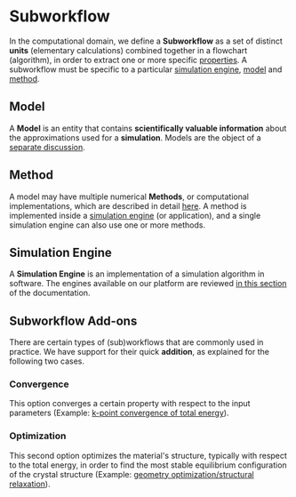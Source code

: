 # Subworkflow

In the computational domain, we define a **Subworkflow** as a set of distinct **units** (elementary calculations) combined together in a flowchart (algorithm), in order to extract one or more specific [properties](../../properties/overview.md). A subworkflow must be specific to a particular [simulation engine](../../software/applications.md), [model](../../models/overview.md) and [method](../../methods/overview.md).

## Model

A **Model** is an entity that contains **scientifically valuable information** about the approximations used for a **simulation**. Models are the object of a [separate discussion](../../models/overview.md).

## Method

A model may have multiple numerical **Methods**, or computational implementations, which are described in detail [here](../../methods/overview.md). A method is implemented inside a [simulation engine](#simulation-engine) (or application), and a single simulation engine can also use one or more methods.

## Simulation Engine

A **Simulation Engine** is an implementation of a simulation algorithm in software. The engines available on our platform are reviewed [in this section](../../software/applications.md) of the documentation.

## Subworkflow Add-ons

There are certain types of (sub)workflows that are commonly used in practice. We have support for their quick **addition**, as explained for the following two cases.

### Convergence

This option converges a certain property with respect to the input parameters (Example: [k-point convergence of total energy](../addons/convergence-algorithms.md)). 

### Optimization

This second option optimizes the material's structure, typically with respect to the total energy, in order to find the most stable equilibrium configuration of the crystal structure (Example: [geometry optimization/structural relaxation](../addons/structural-relaxation.md)).
